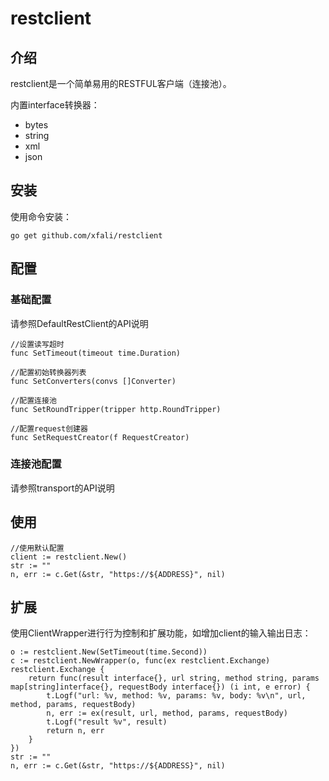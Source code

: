# restclient

## 介绍 

  restclient是一个简单易用的RESTFUL客户端（连接池）。
  
  内置interface转换器：
  - bytes
  - string
  - xml
  - json
  
## 安装

使用命令安装：

```
go get github.com/xfali/restclient
```

## 配置

### 基础配置

请参照DefaultRestClient的API说明
```cassandraql
//设置读写超时
func SetTimeout(timeout time.Duration)
```
```cassandraql
//配置初始转换器列表
func SetConverters(convs []Converter)
```
```cassandraql
//配置连接池
func SetRoundTripper(tripper http.RoundTripper)
```
```cassandraql
//配置request创建器
func SetRequestCreator(f RequestCreator)
```
### 连接池配置

请参照transport的API说明

## 使用

```cassandraql
//使用默认配置
client := restclient.New()
str := ""
n, err := c.Get(&str, "https://${ADDRESS}", nil)
```

## 扩展

使用ClientWrapper进行行为控制和扩展功能，如增加client的输入输出日志：
```cassandraql
o := restclient.New(SetTimeout(time.Second))
c := restclient.NewWrapper(o, func(ex restclient.Exchange) restclient.Exchange {
    return func(result interface{}, url string, method string, params map[string]interface{}, requestBody interface{}) (i int, e error) {
        t.Logf("url: %v, method: %v, params: %v, body: %v\n", url, method, params, requestBody)
        n, err := ex(result, url, method, params, requestBody)
        t.Logf("result %v", result)
        return n, err
    }
})
str := ""
n, err := c.Get(&str, "https://${ADDRESS}", nil)
```

